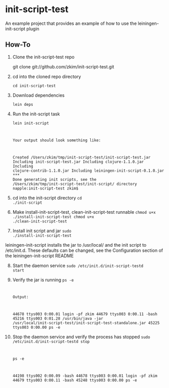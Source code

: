 # init-script-test

An example project that provides an example of how to use the leiningen-init-script plugin

## How-To
1. Clone the init-script-test repo

    git clone git://github.com/zkim/init-script-test.git

2. cd into the cloned repo directory
	
	<code>cd init-script-test</code>
	
3. Download dependencies
	
	<code>lein deps</code>
	
4. Run the init-script task
	
	<code>lein init-script
	
	Your output should look something like:
	
	Created /Users/zkim/tmp/init-script-test/init-script-test.jar
	Including init-script-test.jar
	Including clojure-1.1.0.jar
	Including clojure-contrib-1.1.0.jar
	Including leiningen-init-script-0.1.0.jar
	*** Done generating init scripts, see the /Users/zkim/tmp/init-script-test/init-script/ directory
	napple:init-script-test zkim$</code>
	
5. cd into the init-script directory
	<code>cd ./init-script</code>
	
6. Make install-init-script-test, clean-init-script-test runnable
	<code>chmod u+x ./install-init-script-test
	chmod u+x ./clean-init-script-test</code>
	
7. Install init script and jar
	<code>sudo ./install-init-script-test</code>
	
leiningen-init-script installs the jar to /usr/local/<project-name> and the init script to /etc/init.d. These defaults can be changed, see the Configuration section of the leiningen-init-script README

8. Start the daemon service
	<code>sudo /etc/init.d/init-script-testd start</code>
	
9. Verify the jar is running
	<code>ps -e
	
	Output:
	
	44678 ttys003    0:00.01 login -pf zkim
	44679 ttys003    0:00.11 -bash
	45216 ttys003    0:01.28 /usr/bin/java -jar /usr/local/init-script-test/init-script-test-standalone.jar
	45225 ttys003    0:00.00 ps -e</code>
	
10. Stop the daemon service and verify the process has stopped
	<code>sudo /etc/init.d/init-script-testd stop
	
	ps -e
	
	44198 ttys002    0:00.09 -bash
	44678 ttys003    0:00.01 login -pf zkim
	44679 ttys003    0:00.11 -bash
	45248 ttys003    0:00.00 ps -e</code>
	